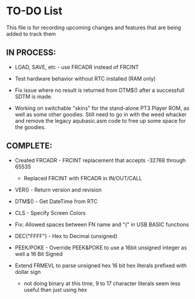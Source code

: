 # TO-DO List

This file is for recording upcoming changes and features that are being added to track them

## IN PROCESS:

- LOAD, SAVE, etc - use FRCADR instead of FRCINT 

- Test hardware behavior without RTC installed (RAM only)

- Fix issue where no result is returned from DTM$() after a successfull SDTM is made.

- Working on switchable "skins" for the stand-alone PT3 Player ROM, as well as some other goodies. Still need to go in with the weed whacker and remove the legacy aqubasic.asm code to free up some space for the goodies.


## COMPLETE:

- Created FRCADR - FRCINT replacement that accepts -32768 through 65535
  - Replaced FRCINT with FRCADR in IN/OUT/CALL

- VER() - Return version and revision

- DTM$() - Get DateTime from RTC

- CLS - Specify Screen Colors

- Fix: Allowed spaces between FN name and "(" in USB BASIC functions

- DEC("FFFF") - Hex to Decimal (unsigned)

- PEEK/POKE - Override PEEK&POKE to use a 16bit unsigned integer as well a 16 Bit Signed

- Extend FRMEVL to parse unsigned hex 16 bit hex literals prefixed with dollar sign
  - not doing binary at this time, 9 to 17 character literals seem less useful than just using hex
